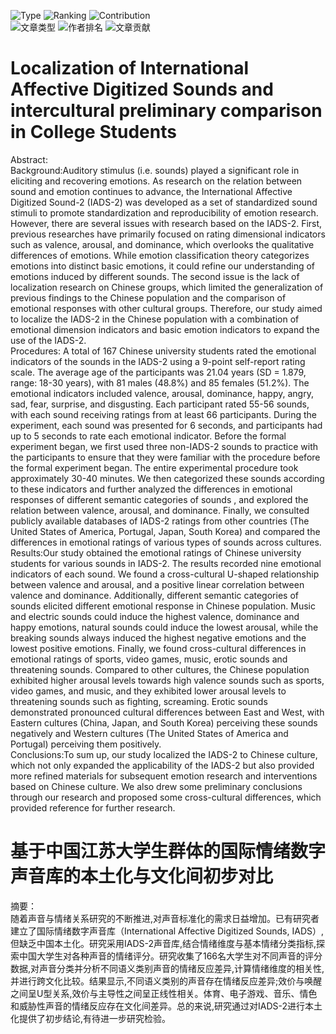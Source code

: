 <img src="https://img.shields.io/badge/Type-Journal Article-green" alt="Type" /> <img src="https://img.shields.io/badge/Ranking-2/3-blue" alt="Ranking" /> <img src="https://img.shields.io/badge/Contribution-Internal revision-orange" alt="Contribution" /><br>
<img src="https://img.shields.io/badge/文章类型-期刊论文-green" alt="文章类型" /> <img src="https://img.shields.io/badge/作者排名-2/3-blue" alt="作者排名" /> <img src="https://img.shields.io/badge/文章贡献-内部修订-orange" alt="文章贡献" />
# Localization of International Affective Digitized Sounds and intercultural preliminary comparison in College Students<br>
Abstract:<br>
Background:Auditory stimulus (i.e. sounds) played a significant role in eliciting and recovering emotions. As research on the relation between sound and emotion continues to advance, the International Affective Digitized Sound-2 (IADS-2) was developed as a set of standardized sound stimuli to promote standardization and reproducibility of emotion research. However, there are several issues with research based on the IADS-2. First, previous researches have primarily focused on rating dimensional indicators such as valence, arousal, and dominance, which overlooks the qualitative differences of emotions. While emotion classification theory categorizes emotions into distinct basic emotions, it could refine our understanding of emotions induced by different sounds. The second issue is the lack of localization research on Chinese groups, which limited the generalization of previous findings to the Chinese population and the comparison of emotional responses with other cultural groups. Therefore, our study aimed to localize the IADS-2 in the Chinese population with a combination of emotional dimension indicators and basic emotion indicators to expand the use of the IADS-2.<br>
Procedures: A total of 167 Chinese university students rated the emotional indicators of the sounds in the IADS-2 using a 9-point self-report rating scale. The average age of the participants was 21.04 years (SD = 1.879, range: 18-30 years), with 81 males (48.8%) and 85 females (51.2%). The emotional indicators included valence, arousal, dominance, happy, angry, sad, fear, surprise, and disgusting. Each participant rated 55-56 sounds, with each sound receiving ratings from at least 66 participants. During the experiment, each sound was presented for 6 seconds, and participants had up to 5 seconds to rate each emotional indicator. Before the formal experiment began, we first used three non-IADS-2 sounds to practice with the participants to ensure that they were familiar with the procedure before the formal experiment began. The entire experimental procedure took approximately 30-40 minutes. We then categorized these sounds according to these indicators and further analyzed the differences in emotional responses of different semantic categories of sounds , and explored the relation between valence, arousal, and dominance. Finally, we consulted publicly available databases of IADS-2 ratings from other countries (The United States of America, Portugal, Japan, South Korea) and compared the differences in emotional ratings of various types of sounds across cultures.<br>
Results:Our study obtained the emotional ratings of Chinese university students for various sounds in IADS-2. The results recorded nine emotional indicators of each sound. We found a cross-cultural U-shaped relationship between valence and arousal, and a positive linear correlation between valence and dominance. Additionally, different semantic categories of sounds elicited different emotional response in Chinese population. Music and electric sounds could induce the highest valence, dominance and happy emotions, natural sounds could induce the lowest arousal, while the breaking sounds always induced the highest negative emotions and the lowest positive emotions. Finally, we found cross-cultural differences in emotional ratings of sports, video games, music, erotic sounds and threatening sounds. Compared to other cultures, the Chinese population exhibited higher arousal levels towards high valence sounds such as sports, video games, and music, and they exhibited lower arousal levels to threatening sounds such as fighting, screaming. Erotic sounds demonstrated pronounced cultural differences between East and West, with Eastern cultures (China, Japan, and South Korea) perceiving these sounds negatively and Western cultures (The United States of America and Portugal) perceiving them positively.<br>
Conclusions:To sum up, our study localized the IADS-2 to Chinese culture, which not only expanded the applicability of the IADS-2 but also provided more refined materials for subsequent emotion research and interventions based on Chinese culture. We also drew some preliminary conclusions through our research and proposed some cross-cultural differences, which provided reference for further research.<br>
# 基于中国江苏大学生群体的国际情绪数字声音库的本土化与文化间初步对比
摘要：<br>
随着声音与情绪关系研究的不断推进,对声音标准化的需求日益增加。已有研究者建立了国际情绪数字声音库（International Affective Digitized Sounds, IADS）,但缺乏中国本土化。研究采用IADS-2声音库,结合情绪维度与基本情绪分类指标,探索中国大学生对各种声音的情绪评分。研究收集了166名大学生对不同声音的评分数据,对声音分类并分析不同语义类别声音的情绪反应差异,计算情绪维度的相关性,并进行跨文化比较。结果显示,不同语义类别的声音存在情绪反应差异;效价与唤醒之间呈U型关系,效价与主导性之间呈正线性相关。体育、电子游戏、音乐、情色和威胁性声音的情绪反应存在文化间差异。总的来说,研究通过对IADS-2进行本土化提供了初步结论,有待进一步研究检验。
